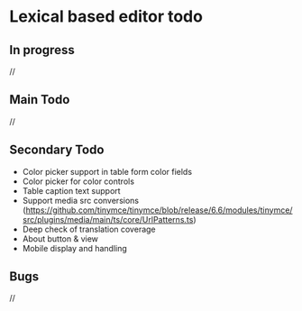 # Lexical based editor todo

## In progress

//

## Main Todo

//

## Secondary Todo

- Color picker support in table form color fields
- Color picker for color controls
- Table caption text support
- Support media src conversions (https://github.com/tinymce/tinymce/blob/release/6.6/modules/tinymce/src/plugins/media/main/ts/core/UrlPatterns.ts)
- Deep check of translation coverage
- About button & view
- Mobile display and handling

## Bugs

//